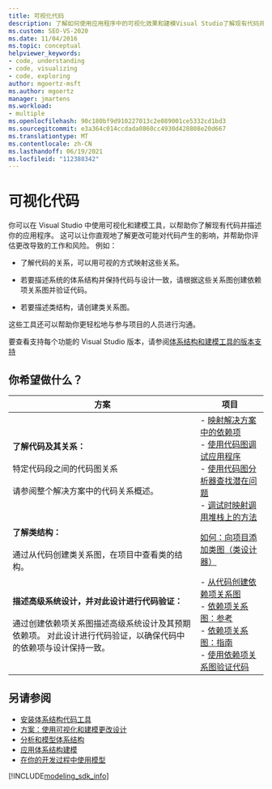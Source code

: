 ```yaml
---
title: 可视化代码
description: 了解如何使用应用程序中的可视化效果和建模Visual Studio了解现有代码并描述应用程序。
ms.custom: SEO-VS-2020
ms.date: 11/04/2016
ms.topic: conceptual
helpviewer_keywords:
- code, understanding
- code, visualizing
- code, exploring
author: mgoertz-msft
ms.author: mgoertz
manager: jmartens
ms.workload:
- multiple
ms.openlocfilehash: 90c180bf9d910227013c2e089001ce5332cd1bd3
ms.sourcegitcommit: e3a364c014ccdada0860cc4930d428808e20d667
ms.translationtype: MT
ms.contentlocale: zh-CN
ms.lasthandoff: 06/19/2021
ms.locfileid: "112388342"
---
```

# <a name="visualize-code"></a>可视化代码

你可以在 Visual Studio 中使用可视化和建模工具，以帮助你了解现有代码并描述你的应用程序。 这可以让你直观地了解更改可能对代码产生的影响，并帮助你评估更改导致的工作和风险。 例如：

- 了解代码的关系，可以用可视的方式映射这些关系。

- 若要描述系统的体系结构并保持代码与设计一致，请根据这些关系图创建依赖项关系图并验证代码。

- 若要描述类结构，请创建类关系图。

这些工具还可以帮助你更轻松地与参与项目的人员进行沟通。

要查看支持每个功能的 Visual Studio 版本，请参阅[体系结构和建模工具的版本支持](../modeling/analyze-and-model-your-architecture.md#VersionSupport)

## <a name="what-do-you-want-to-do"></a>你希望做什么？

|方案|项目|
|-|-|
|**了解代码及其关系：**<br /><br /> 特定代码段之间的代码图关系<br /><br /> 请参阅整个解决方案中的代码关系概述。|- [映射解决方案中的依赖项](../modeling/map-dependencies-across-your-solutions.md)<br />- [使用代码图调试应用程序](../modeling/use-code-maps-to-debug-your-applications.md)<br />- [使用代码图分析器查找潜在问题](../modeling/find-potential-problems-using-code-map-analyzers.md)<br />- [调试时映射调用堆栈上的方法](../debugger/map-methods-on-the-call-stack-while-debugging-in-visual-studio.md)|
|**了解类结构：**<br /><br /> 通过从代码创建类关系图，在项目中查看类的结构。|[如何：向项目添加类图（类设计器）](../ide/class-designer/how-to-add-class-diagrams-to-projects.md)|
|**描述高级系统设计，并对此设计进行代码验证：**<br /><br /> 通过创建依赖项关系图描述高级系统设计及其预期依赖项。 对此设计进行代码验证，以确保代码中的依赖项与设计保持一致。|- [从代码创建依赖项关系图](../modeling/create-layer-diagrams-from-your-code.md)<br />- [依赖项关系图：参考](../modeling/layer-diagrams-reference.md)<br />- [依赖项关系图：指南](../modeling/layer-diagrams-guidelines.md)<br />- [使用依赖项关系图验证代码](../modeling/validate-code-with-layer-diagrams.md)|

## <a name="see-also"></a>另请参阅

- [安装体系结构代码工具](install-architecture-tools.md)
- [方案：使用可视化和建模更改设计](../modeling/scenario-change-your-design-using-visualization-and-modeling.md)
- [分析和模型体系结构](../modeling/analyze-and-model-your-architecture.md)
- [应用体系结构建模](../modeling/model-your-app-s-architecture.md)
- [在你的开发过程中使用模型](../modeling/use-models-in-your-development-process.md)

[!INCLUDE[modeling_sdk_info](includes/modeling_sdk_info.md)]
